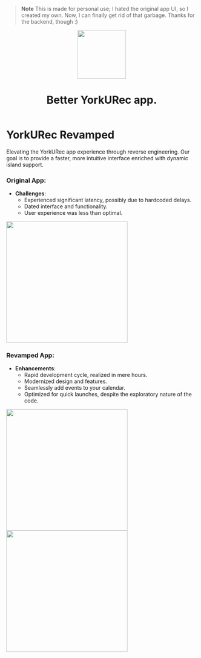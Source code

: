 > **Note**
> This is made for personal use; I hated the original app UI, so I created my own. Now, I can finally get rid of that garbage. Thanks for the backend, though :)



<p align="center">
  <img src="https://github.com/Aayush9029/YorkURec/assets/43297314/5880390a-8a20-4603-97a2-072f9731b7a6d" height="128">
  <h1 align="center">Better YorkURec app.</h1>
</p>

<p align="center">
  <a aria-label="Follow Developer on Linkedin" href="https://www.linkedin.com/in/aayush-p-616b6b16a/" target="_blank">
    <img alt="" src="https://img.shields.io/badge/Follow%20@Aayush Pokharel-black.svg?style=for-the-badge&logo=Linkedin">
  </a>
  
# YorkURec Revamped
Elevating the YorkURec app experience through reverse engineering. Our goal is to provide a faster, more intuitive interface enriched with dynamic island support.

### Original App:
- **Challenges**:
  - Experienced significant latency, possibly due to hardcoded delays.
  - Dated interface and functionality.
  - User experience was less than optimal.

<img src="https://github.com/Aayush9029/YorkURec/assets/43297314/07521163-53ad-46f7-afb6-338dceb23748" width="320">

### Revamped App:
- **Enhancements**:
  - Rapid development cycle, realized in mere hours.
  - Modernized design and features.
  - Seamlessly add events to your calendar.
  - Optimized for quick launches, despite the exploratory nature of the code.

<img src="https://github.com/Aayush9029/YorkURec/assets/43297314/452aef1d-825b-4cdd-8231-58cdfb0e8602" width="320"> <img src="https://github.com/Aayush9029/YorkURec/assets/43297314/c61cf702-3162-46c4-97c7-71a296b32672" width="320">
